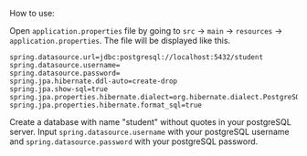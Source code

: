 How to use:

Open `application.properties` file by going to `src` -> `main` -> `resources` -> `application.properties`. The file will be displayed like this.

```
spring.datasource.url=jdbc:postgresql://localhost:5432/student
spring.datasource.username=
spring.datasource.password=
spring.jpa.hibernate.ddl-auto=create-drop
spring.jpa.show-sql=true
spring.jpa.properties.hibernate.dialect=org.hibernate.dialect.PostgreSQLDialect
spring.jpa.properties.hibernate.format_sql=true
```

Create a database with name "student" without quotes in your postgreSQL server. Input `spring.datasource.username` with your postgreSQL username and `spring.datasource.password` with your postgreSQL password.
